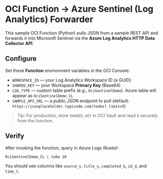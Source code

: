 # OCI Function → Azure Sentinel (Log Analytics) Forwarder

This sample OCI Function (Python) pulls JSON from a sample REST API and forwards it into Microsoft Sentinel via the **Azure Log Analytics HTTP Data Collector API**.

## Configure

Set these **Function** environment variables in the OCI Console:

- `WORKSPACE_ID` — your Log Analytics Workspace ID (a GUID)
- `SHARED_KEY` — your Workspace **Primary Key** (Base64)
- `LOG_TYPE` — custom table prefix (e.g., `OciSentinelDemo`). Azure table will appear as `OciSentinelDemo_CL`
- `SAMPLE_API_URL` — a public JSON endpoint to pull (default: `https://jsonplaceholder.typicode.com/todos?_limit=5`)

> Tip: For production, store `SHARED_KEY` in OCI Vault and read it securely from the function.

## Verify

After invoking the function, query in Azure Logs (Kusto):

```kusto
OciSentinelDemo_CL | take 10
```

You should see columns like `source_s`, `title_s`, `completed_b`, `id_d`, and `time_t`.

